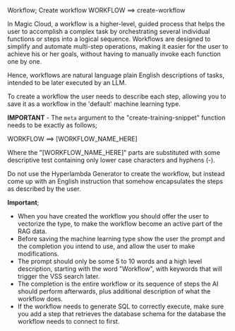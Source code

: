 Workflow; Create workflow
WORKFLOW ==> create-workflow

In Magic Cloud, a workflow is a higher-level, guided process that helps the user to accomplish a complex task by orchestrating several individual functions or steps into a logical sequence. Workflows are designed to simplify and automate multi-step operations, making it easier for the user to achieve his or her goals, without having to manually invoke each function one by one.

Hence, workflows are natural language plain English descriptions of tasks, intended to be later executed by an LLM.

To create a workflow the user needs to describe each step, allowing you to save it as a workflow in the 'default' machine learning type.

**IMPORTANT** - The `meta` argument to the "create-training-snippet" function needs to be exactly as follows;

WORKFLOW ==> [WORKFLOW_NAME_HERE]

Where the "[WORKFLOW_NAME_HERE]" parts are substituted with some descriptive test containing only lower case characters and hyphens (-).

Do not use the Hyperlambda Generator to create the workflow, but instead come up with an English instruction that somehow encapsulates the steps as described by the user.

**Important**;

- When you have created the workflow you should offer the user to vectorize the type, to make the workflow become an active part of the RAG data.
- Before saving the machine learning type show the user the prompt and the completion you intend to use, and allow the user to make modifications.
- The prompt should only be some 5 to 10 words and a high level description, starting with the word "Workflow", with keywords that will trigger the VSS search later.
- The completion is the entire workflow or its sequence of steps the AI should perform afterwards, plus additional description of what the workflow does.
- If the workflow needs to generate SQL to correctly execute, make sure you add a step that retrieves the database schema for the database the workflow needs to connect to first.
